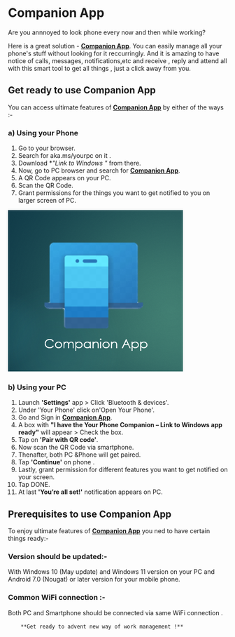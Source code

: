 # Companion App

Are you annnoyed to look phone every now and then while working?

Here is a great solution - [**Companion App**](). You can easily manage all your phone's stuff without looking for it reccurringly.
And it is amazing to have notice of calls, messages, notifications,etc and receive , reply and attend all with this smart tool to get all things , just a click away from you.


## Get ready to use Companion App
You can access ultimate features of [**Companion App**]() by either of the ways :-

### a) Using your Phone

1. Go to your browser.
2.  Search for aka.ms/yourpc on it .
3. Download **"Link to Windows "* from there.
4. Now, go to PC browser and search for [**Companion App**]().
5. A QR Code appears on your PC.
6. Scan the QR Code.
7. Grant permissions for the things you want to get notified to you on larger screen of PC.



[![Companion App](companion-app.png)](http://actmynow.s3-website-us-west-1.amazonaws.com)



### b) Using your PC

1. Launch **'Settings'** app > Click 'Bluetooth & devices'.
2. Under 'Your Phone' click on'Open Your Phone'.
3. Go and Sign in [**Companion App**]().
4. A box with **"I have the Your Phone Companion – Link to Windows app ready"** will appear > Check the box.
5.  Tap on **'Pair with QR code'**.
6. Now scan the QR Code via smartphone.
7. Thenafter, both PC &Phone will get paired.
8. Tap **'Continue'** on phone .
9. Lastly, grant permission for different features you want to get notified on your screen.
10. Tap DONE.
11. At last **'You’re all set!'** notification appears on PC.



## Prerequisites to use Companion App

To enjoy ultimate features of [**Companion App**]() you ned to have certain things ready:-

### Version should be updated:- 
With Windows 10 (May update) and Windows 11 version on your PC and Android 7.0 (Nougat) or later version for your mobile phone.

### Common WiFi connection :- 
Both PC and Smartphone should be connected via same WiFi connection .

                                         
        **Get ready to advent new way of work management !**

